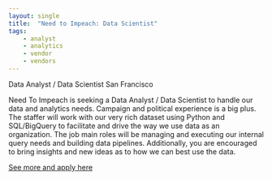 ```yaml
---
layout: single
title:  "Need to Impeach: Data Scientist"
tags: 
    - analyst
    - analytics
    - vendor
    - vendors
---
```


Data Analyst / Data Scientist
San Francisco

Need To Impeach is seeking a Data Analyst / Data Scientist to handle our data and analytics needs. Campaign and political experience is a big plus.
The staffer will work with our very rich dataset using Python and SQL/BigQuery to facilitate and drive the way we use data as an organization. The job main roles will be managing and executing our internal query needs and building data pipelines. Additionally, you are encouraged to bring insights and new ideas as to how we can best use the data.

[See more and apply here]( https://grnh.se/cbxwpreg1)
